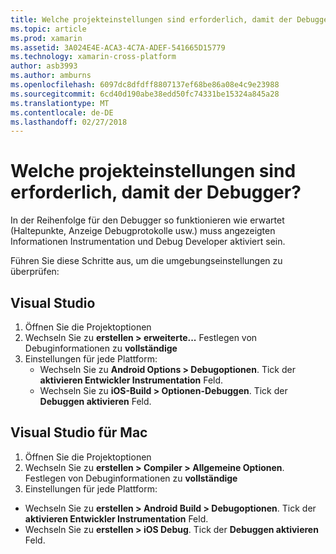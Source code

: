 ```yaml
---
title: Welche projekteinstellungen sind erforderlich, damit der Debugger?
ms.topic: article
ms.prod: xamarin
ms.assetid: 3A024E4E-ACA3-4C7A-ADEF-541665D15779
ms.technology: xamarin-cross-platform
author: asb3993
ms.author: amburns
ms.openlocfilehash: 6097dc8dfdff8807137ef68be86a08e4c9e23988
ms.sourcegitcommit: 6cd40d190abe38edd50fc74331be15324a845a28
ms.translationtype: MT
ms.contentlocale: de-DE
ms.lasthandoff: 02/27/2018
---
```

# <a name="what-project-settings-are-required-for-the-debugger"></a>Welche projekteinstellungen sind erforderlich, damit der Debugger?

In der Reihenfolge für den Debugger so funktionieren wie erwartet (Haltepunkte, Anzeige Debugprotokolle usw.) muss angezeigten Informationen Instrumentation und Debug Developer aktiviert sein.

Führen Sie diese Schritte aus, um die umgebungseinstellungen zu überprüfen:

## <a name="visual-studio"></a>Visual Studio
1. Öffnen Sie die Projektoptionen
2. Wechseln Sie zu **erstellen > erweiterte...** Festlegen von Debuginformationen zu **vollständige**
3. Einstellungen für jede Plattform:
   - Wechseln Sie zu **Android Options > Debugoptionen**. Tick der **aktivieren Entwickler Instrumentation** Feld.
   - Wechseln Sie zu **iOS-Build > Optionen-Debuggen**. Tick der **Debuggen aktivieren** Feld.

## <a name="visual-studio-for-mac"></a>Visual Studio für Mac
1. Öffnen Sie die Projektoptionen
2. Wechseln Sie zu **erstellen > Compiler > Allgemeine Optionen**. Festlegen von Debuginformationen zu **vollständige**
3. Einstellungen für jede Plattform:
  - Wechseln Sie zu **erstellen > Android Build > Debugoptionen**. Tick der **aktivieren Entwickler Instrumentation** Feld.
  - Wechseln Sie zu **erstellen > iOS Debug**. Tick der **Debuggen aktivieren** Feld.

